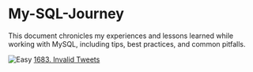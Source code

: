 # My-SQL-Journey

This document chronicles my experiences and lessons learned while working with MySQL, including tips, best practices, and common pitfalls.

![Easy](https://img.shields.io/badge/Difficulty-Easy-brightgreen)
[1683. Invalid Tweets](./1683.md)